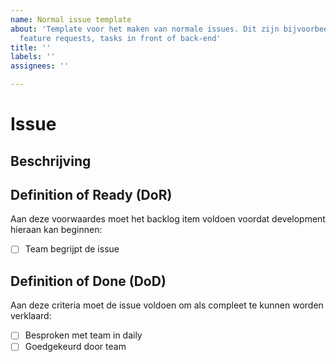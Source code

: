 ```yaml
---
name: Normal issue template
about: 'Template voor het maken van normale issues. Dit zijn bijvoorbeeld: bugreports,
  feature requests, tasks in front of back-end'
title: ''
labels: ''
assignees: ''

---
```


# Issue
## Beschrijving
<!-- Waar gaat de issue over -->

## Definition of Ready (DoR)
Aan deze voorwaardes moet het backlog item voldoen voordat development hieraan kan beginnen:
- [ ] Team begrijpt de issue

## Definition of Done (DoD)
Aan deze criteria moet de issue voldoen om als compleet te kunnen worden verklaard: 
- [ ] Besproken met team in daily
- [ ] Goedgekeurd door team

